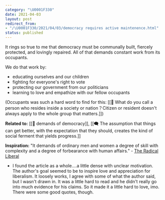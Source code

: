 ```yaml
---
category: "\U0001F330"
date: 2021-04-03
layout: post
redirect_from:
- "/\U0001F330/2021/04/03/democracy requires active maintenence.html"
status: published
---
```


It rings so true to me that democracy must be communally built, fiercely protected, and lovingly repaired. All of that demands constant work from its occupants.

We do that work by:
- educating ourselves and our children
- fighting for everyone's right to vote
- protecting our government from our politicians
- learning to love and empathize with our fellow occupants

(Occupants was such a hard word to find for this: [[🌰 What do you call a person who resides inside a society or nation？Citizen or resident doesn't always apply to the whole group that matters.]])

**Related to:** [[🌰 demands of democracy]], [[🗨️ The assumption that things can get better, with the expectation that they should, creates the kind of social ferment that yields progress.]]

**Inspiration:**
"It demands of ordinary men and women a degree of skill with complexity and a degree of forbearance with human affairs." - [The Radical Liberal](whiterosemagazine.com/the-radical-liberal)
- I found the article as a whole....a little dense with unclear motivation. The author's goal seemed to be to inspire love and appreciation for liberalism. It loosely works, I agree with some of what the author said, but I wasn't drawn in. It was a little hard to read and he didn't really go into much evidence for his claims. So it made it a little hard to love, imo. There were some good quotes, though.